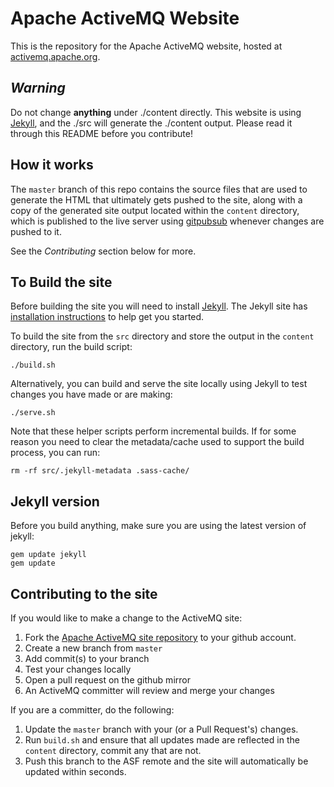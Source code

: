 Apache ActiveMQ Website
=======================

This is the repository for the Apache ActiveMQ website, hosted at [activemq.apache.org](http://activemq.apache.org/).

*Warning*
-------

Do not change **anything** under ./content directly.
This website is using [Jekyll](https://jekyllrb.com/), and the ./src will generate the ./content output.
Please read it through this README before you contribute!

How it works
------------
The `master` branch of this repo contains the source files that are used to generate the HTML that ultimately gets pushed to the site, along with
a copy of the generated site output located within the `content` directory, which is published to the live server using
[gitpubsub](http://www.apache.org/dev/gitpubsub.html) whenever changes are pushed to it.

See the *Contributing* section below for more.


To Build the site
-----------------

Before building the site you will need to install [Jekyll](https://jekyllrb.com/).  The Jekyll site has [installation instructions](https://jekyllrb.com/docs/installation/) to help get you started.

To build the site from the `src` directory and store the output in the `content` directory, run the build script:

    ./build.sh

Alternatively, you can build and serve the site locally using Jekyll to test changes you have made or are making:

    ./serve.sh

Note that these helper scripts perform incremental builds. If for some reason you need to clear the metadata/cache used to support the build process, you can run:

    rm -rf src/.jekyll-metadata .sass-cache/


Jekyll version
--------------

Before you build anything, make sure you are using the latest version of jekyll:

```
gem update jekyll
gem update
```

Contributing to the site
------------------------
If you would like to make a change to the ActiveMQ site:

1. Fork the [Apache ActiveMQ site repository](https://github.com/apache/activemq-website) to your github account.
2. Create a new branch from `master`
3. Add commit(s) to your branch
4. Test your changes locally
5. Open a pull request on the github mirror
6. An ActiveMQ committer will review and merge your changes

If you are a committer, do the following:

1. Update the `master` branch with your (or a Pull Request's) changes.
2. Run `build.sh` and ensure that all updates made are reflected in the `content` directory, commit any that are not.
3. Push this branch to the ASF remote and the site will automatically be updated within seconds.

